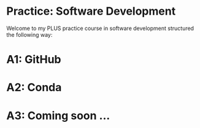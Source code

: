 # Practice: Software Development
Welcome to my PLUS practice course in software development structured the following way:
<h1> A1: GitHub </h1>
<h1> A2: Conda </h1>
<h1> A3: Coming soon ... </h1>
